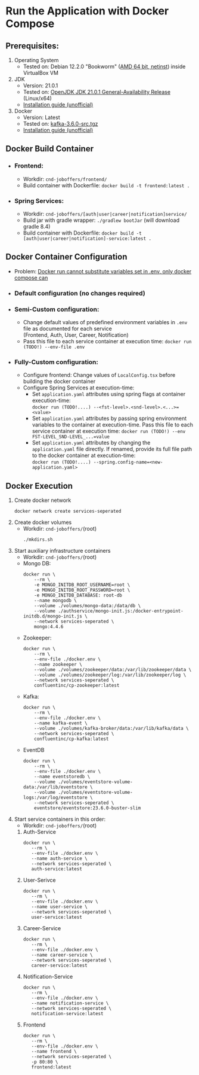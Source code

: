# Run the Application with Docker Compose 

## Prerequisites:
 1. Operating System
    - Tested on: Debian 12.2.0 "Bookworm" ([AMD 64 bit, netinst](https://cdimage.debian.org/debian-cd/current/amd64/iso-cd/)) inside VirtualBox VM
 2. JDK
    - Version: 21.0.1
    - Tested on: [OpenJDK JDK 21.0.1 General-Availability Release](https://jdk.java.net/21/) (Linux/x64)
    - [Installation guide (unofficial)](https://www.linuxcapable.com/how-to-install-openjdk-21-on-ubuntu-linux/)
 3. Docker
    - Version: Latest
    - Tested on: [kafka-3.6.0-src.tgz](https://dlcdn.apache.org/kafka/3.6.0/)
    - [Installation guide (unofficial)](https://tecadmin.net/install-apache-kafka-debian/)

## Docker Build Container
- ### Frontend:
  - Workdir: `cnd-joboffers/frontend/`
  - Build container with Dockerfile: `docker build -t frontend:latest .`
- ### Spring Services:
  - Workdir: `cnd-joboffers/[auth|user|career|notification]service/`
  - Build jar with gradle wrapper: `./gradlew bootJar` (will download gradle 8.4)
  - Build container with Dockerfile: `docker build -t [auth|user|career|notification]-service:latest .`

## Docker Container Configuration
- Problem: [Docker run cannot substitute variables set in .env, only docker compose can](https://stackoverflow.com/questions/63714506/variable-substitution-in-env-file-for-docker-run-env-file)
- ### Default configuration (no changes required)
- ### Semi-Custom configuration:
    - Change default values of predefined environment variables in `.env` file as documented for each service\
      (Frontend, Auth, User, Career, Notification)
    - Pass this file to each service container at execution time: `docker run (TODO!) --env-file .env`
- ### Fully-Custom configuration:
  - Configure frontend: Change values of `LocalConfig.tsx` before building the docker container  
  - Configure Spring Services at execution-time:
    - Set `application.yaml` attributes using spring flags at container execution-time: \
      `docker run (TODO!....) --<fst-level>.<snd-level>.<...>=<value>`
    - Set `application.yaml` attributes by passing spring environment variables to the container at execution-time. Pass this file to each service container at execution time: `docker run (TODO!) --env FST-LEVEL_SND-LEVEL_...=value` 
    - Set `application.yaml` attributes by changing the `application.yaml` file directly. If renamed, provide its full file path to the docker container at execution-time: \
      `docker run (TODO!....) --spring.config-name=<new-application.yaml>`

## Docker Execution
1. Create docker network
    ```
    docker network create services-seperated
    ```
2. Create docker volumes
   - Workdir: `cnd-joboffers/`(root)
      ```
      ./mkdirs.sh
      ```
3. Start auxiliary infrastructure containers
   - Workdir: `cnd-joboffers/`(root)
   - Mongo DB:
       ```
       docker run \
           --rm \
           -e MONGO_INITDB_ROOT_USERNAME=root \
           -e MONGO_INITDB_ROOT_PASSWORD=root \
           -e MONGO_INITDB_DATABASE: root-db
           --name mongodb \
           --volume ./volumes/mongo-data:/data/db \
           --volume ./authservice/mongo-init.js:/docker-entrypoint-initdb.d/mongo-init.js \
           --network services-seperated \
           mongo:4.4.6
       ```
   - Zookeeper:
       ```
       docker run \
           --rm \
           --env-file ./docker.env \
           --name zookeeper \
           --volume ./volumes/zookeeper/data:/var/lib/zookeeper/data \
           --volume ./volumes/zookeeper/log:/var/lib/zookeeper/log \
           --network services-seperated \
           confluentinc/cp-zookeeper:latest
       ```
   - Kafka:  
       ```
       docker run \
           --rm \
           --env-file ./docker.env \
           --name kafka-event \
           --volume ./volumes/kafka-broker/data:/var/lib/kafka/data \
           --network services-seperated \
           confluentinc/cp-kafka:latest
       ```
   - EventDB 
       ```
       docker run \
           --rm \
           --env-file ./docker.env \
           --name eventstoredb \
           --volume ./volumes/eventstore-volume-data:/var/lib/eventstore \
           --volume ./volumes/eventstore-volume-logs:/var/log/eventstore \
           --network services-seperated \
           eventstore/eventstore:23.6.0-buster-slim
       ```   
4. Start service containers in this order:
   - Workdir: `cnd-joboffers/`(root)
   1. Auth-Service
      ```
      docker run \
         --rm \
         --env-file ./docker.env \
         --name auth-service \
         --network services-seperated \
         auth-service:latest
      ```
   2. User-Serivce
      ```
      docker run \
         --rm \
         --env-file ./docker.env \
         --name user-service \
         --network services-seperated \
         user-service:latest
      ```
   3. Career-Service
      ```
      docker run \
         --rm \
         --env-file ./docker.env \
         --name career-service \
         --network services-seperated \
         career-service:latest
      ```  
   4. Notification-Service
      ```
      docker run \
         --rm \
         --env-file ./docker.env \
         --name notification-service \
         --network services-seperated \
         notification-service:latest
      ```          
   5. Frontend 
      ```
      docker run \
         --rm \
         --env-file ./docker.env \
         --name frontend \
         --network services-seperated \
         -p 80:80 \
         frontend:latest
      ```  